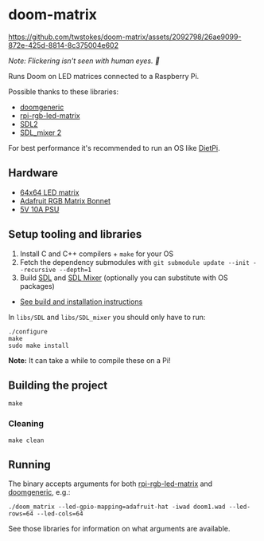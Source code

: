 # doom-matrix



https://github.com/twstokes/doom-matrix/assets/2092798/26ae9099-872e-425d-8814-8c375004e602

_Note: Flickering isn't seen with human eyes. 👀_


Runs Doom on LED matrices connected to a Raspberry Pi.

Possible thanks to these libraries:
- [doomgeneric](https://github.com/ozkl/doomgeneric)
- [rpi-rgb-led-matrix](https://github.com/hzeller/rpi-rgb-led-matrix)
- [SDL2](https://github.com/libsdl-org/SDL)
- [SDL_mixer 2](https://github.com/libsdl-org/SDL_mixer)

For best performance it's recommended to run an OS like [DietPi](https://dietpi.com/).

## Hardware
- [64x64 LED matrix](https://www.adafruit.com/product/4732)
- [Adafruit RGB Matrix Bonnet](https://www.adafruit.com/product/3211)
- [5V 10A PSU](https://www.adafruit.com/product/658)

## Setup tooling and libraries

1. Install C and C++ compilers + `make` for your OS
1. Fetch the dependency submodules with `git submodule update --init --recursive --depth=1`
1. Build [SDL](https://github.com/libsdl-org/SDL) and [SDL Mixer](https://github.com/libsdl-org/SDL_mixer) (optionally you can substitute with OS packages)

- [See build and installation instructions](https://wiki.libsdl.org/SDL2/Installation)

In `libs/SDL` and `libs/SDL_mixer` you should only have to run:
```
./configure
make
sudo make install
```

**Note:** It can take a while to compile these on a Pi!

## Building the project

`make`

### Cleaning

`make clean`

## Running

The binary accepts arguments for both [rpi-rgb-led-matrix](https://github.com/hzeller/rpi-rgb-led-matrix/tree/master) and [doomgeneric](https://github.com/ozkl/doomgeneric), e.g.:

`./doom_matrix --led-gpio-mapping=adafruit-hat -iwad doom1.wad --led-rows=64 --led-cols=64`

See those libraries for information on what arguments are available.
